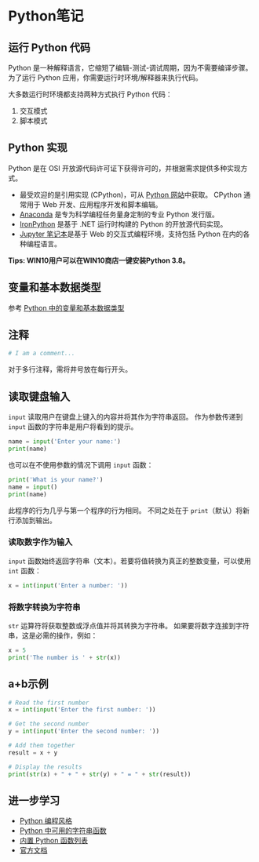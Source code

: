 # Python笔记

## 运行 Python 代码

Python 是一种解释语言，它缩短了编辑-测试-调试周期，因为不需要编译步骤。 为了运行 Python 应用，你需要运行时环境/解释器来执行代码。  

大多数运行时环境都支持两种方式执行 Python 代码：  

1. 交互模式  
2. 脚本模式

## Python 实现

Python 是在 OSI 开放源代码许可证下获得许可的，并根据需求提供多种实现方式。

- 最受欢迎的是引用实现 (CPython)，可从 [Python 网站](https://www.python.org/)中获取。 CPython 通常用于 Web 开发、应用程序开发和脚本编辑。 
- [Anaconda](https://www.anaconda.com/) 是专为科学编程任务量身定制的专业 Python 发行版。
- [IronPython](https://ironpython.net/) 是基于 .NET 运行时构建的 Python 的开放源代码实现。
- [Jupyter 笔记本](https://jupyter.org/)是基于 Web 的交互式编程环境，支持包括 Python 在内的各种编程语言。 

**Tips: WIN10用户可以在WIN10商店一键安装Python 3.8。**

## 变量和基本数据类型

参考 [Python 中的变量和基本数据类型](https://docs.microsoft.com/zh-cn/learn/modules/intro-to-python/4-variables-and-data-types)

## 注释

```python
# I am a comment...
```

对于多行注释，需将井号放在每行开头。

## 读取键盘输入

`input` 读取用户在键盘上键入的内容并将其作为字符串返回。 作为参数传递到 `input` 函数的字符串是用户将看到的提示。 

```python
name = input('Enter your name:')
print(name)
```

也可以在不使用参数的情况下调用 `input` 函数：

```python
print('What is your name?')
name = input()
print(name)
```

此程序的行为几乎与第一个程序的行为相同。 不同之处在于 `print`（默认）将新行添加到输出。

### 读取数字作为输入

`input` 函数始终返回字符串（文本）。若要将值转换为真正的整数变量，可以使用 `int` 函数：

```python
x = int(input('Enter a number: '))
```

### 将数字转换为字符串

`str` 运算符将获取整数或浮点值并将其转换为字符串。 如果要将数字连接到字符串，这是必需的操作，例如：

```python
x = 5
print('The number is ' + str(x))
```

## a+b示例

```python
# Read the first number
x = int(input('Enter the first number: '))

# Get the second number
y = int(input('Enter the second number: '))

# Add them together
result = x + y

# Display the results
print(str(x) + " + " + str(y) + " = " + str(result))
```

## 进一步学习

- [Python 编程风格](https://docs.python-guide.org/writing/style/)
- [Python 中可用的字符串函数](https://www.w3schools.com/python/python_ref_string.asp)
- [内置 Python 函数列表](https://docs.python.org/3/library/functions.html)
- [官方文档](https://docs.python.org/zh-cn/3/tutorial/)

